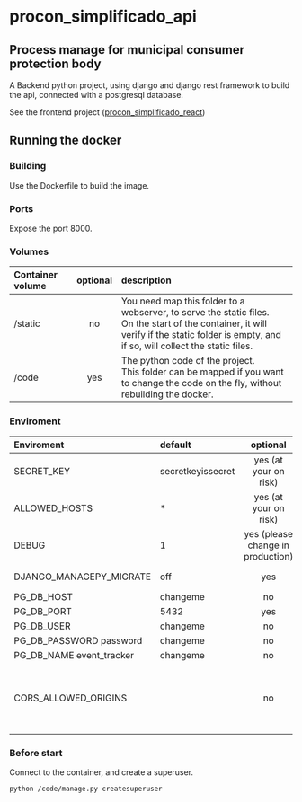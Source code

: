 # procon_simplificado_api

## Process manage for municipal consumer protection body
A Backend python project, using django and django rest framework to build the api, connected with a postgresql database.

See the frontend project ([procon_simplificado_react](https://github.com/JonasBM/procon_simplificado_react))

## Running the docker

### Building
Use the Dockerfile to build the image.

### Ports
Expose the port 8000.

### Volumes
| Container volume | optional | description |
|:--|:-:|:--|
/static | no | You need map this folder to a webserver, to serve the static files.<br />On the start of the container, it will verify if the static folder is empty, and if so, will collect the static files.
/code | yes | The python code of the project.<br />This folder can be mapped if you want to change the code on the fly, without rebuilding the docker.

### Enviroment
| Enviroment | default | optional | description |
:--|:--|:-:|:--|
SECRET_KEY | secretkeyissecret | yes (at your on risk) | secret key for your django project. Please change this!
ALLOWED_HOSTS | * | yes (at your on risk) | allowed urls to your backend
DEBUG | 1 | yes (please change in production) | 0 => debug off, 1 => debug on
DJANGO_MANAGEPY_MIGRATE | off | yes | change to on with you want to make a migrate on the start of the container
PG_DB_HOST | changeme | no | Host of your database (postgresql), without port
PG_DB_PORT | 5432 | yes | Port for your database 
PG_DB_USER | changeme | no | Name of the user to access the database
PG_DB_PASSWORD password | changeme | no | password to access the database
PG_DB_NAME event_tracker | changeme | no | Name of the database
CORS_ALLOWED_ORIGINS |  | no | Endpoint of your frontend. To allow communication between diferent domains or subdomains.<br /> Can be multiple addresses separated with a comma (https://domainone.com,https://domaintwo.com)

### Before start
Connect to the container, and create a superuser.
```
python /code/manage.py createsuperuser
```
